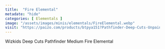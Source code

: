 ```yaml
---
title:  "Fire Elemental"
metadate: "hide"
categories: [ Elementals ]
image: "/assets/images/minis/elementals/FireElemental.webp"
visit: "https://paizo.com/products/btpya151?Pathfinder-Deep-Cuts-Unpainted-Miniatures-Medium-Fire-Elemental"
---
```

Wizkids Deep Cuts Pathfinder Medium Fire Elemental